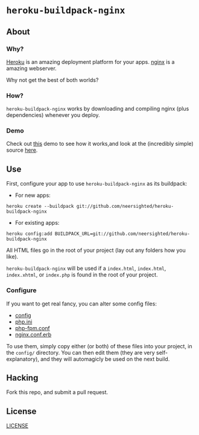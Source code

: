 # `heroku-buildpack-nginx`

## About

### Why?

[Heroku][] is an amazing deployment platform for your apps.
[nginx][] is a amazing webserver.

Why not get the best of both worlds?

### How?

`heroku-buildpack-nginx` works by downloading and compiling nginx (plus
dependencies) whenever you deploy.

### Demo

Check out [this][demo] demo to see how it works,and look at the (incredibly
simple) source [here][demo-source].

## Use

First, configure your app to use `heroku-buildpack-nginx` as its buildpack:

* For new apps:

```
heroku create --buildpack git://github.com/neersighted/heroku-buildpack-nginx
```

* For existing apps:

```
heroku config:add BUILDPACK_URL=git://github.com/neersighted/heroku-buildpack-nginx
```

All HTML files go in the root of your project (lay out any folders how you
like).

`heroku-buildpack-nginx` will be used if a `index.html`, `index.html`,
`index.xhtml`, or `index.php` is found in the root of your project.

### Configure

If you want to get real fancy, you can alter some config files:

* [config]
* [php.ini]
* [php-fpm.conf]
* [nginx.conf.erb]

To use them, simply copy either (or both) of these files into your project,
in the `config/` directory. You can then edit them (they are very
self-explanatory), and they will automagicly be used on the next build.

## Hacking

Fork this repo, and submit a pull request.

## License

[LICENSE][]


[Heroku]: http://heroku.com
[nginx]: http://nginx.org

[demo]: http://heroku-buildpack-nginx-demo.herokuapp.com
[demo-source]: https://github.com/neersighted/heroku-buildpack-nginx-demo

[config]: https://github.com/neersighted/heroku-buildpack-nginx/blob/master/config
[nginx.conf.erb]: https://github.com/neersighted/heroku-buildpack-nginx/blob/master/default/nginx.conf.erb
[php.ini]: https://github.com/neersighted/heroku-buildpack-nginx/blob/master/default/php.ini
[php-fpm.conf]: https://github.com/neersighted/heroku-buildpack-nginx/blob/master/default/php-fpm.conf



[LICENSE]: https://github.com/neersighted/heroku-buildpack-nginx/blob/master/LICENSE
